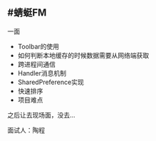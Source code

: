 #蜻蜓FM
---

一面

- Toolbar的使用
- 如何判断本地缓存的时候数据需要从网络端获取
- 跨进程间通信
- Handler消息机制
- SharedPreference实现
- 快速排序
- 项目难点


之后让去现场面，没去...

面试人：陶程